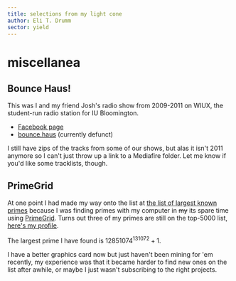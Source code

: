 ```yaml
---
title: selections from my light cone
author: Eli T. Drumm
sector: yield
---
```


# miscellanea




## Bounce Haus!

This was I and my friend Josh's radio show from 2009-2011 on WIUX, the student-run radio station for IU Bloomington.

* [Facebook page](https://www.facebook.com/bouncehaus)
* [bounce.haus](http://bounce.haus/) (currently defunct)
<!-- * [Soundcloud](soundcloud.com/bounce_haus) -->

I still have zips of the tracks from some of our shows, but alas it isn't 2011 anymore so I can't just throw up a link to a Mediafire folder.<!-- ^[It's a great thankfulness exercise when I remember that I guess I was lucky to live through a (probably *the*) half-decade of easy, free music sharing across genres and popularities. Turns out that isn't the norm. Wish I would have been a little bit older with lots more disk space but I'm grateful to have benefitted at all.] --> Let me know if you'd like some tracklists, though.

<!-- ### Astuonalia -->







## PrimeGrid

At one point I had made my way onto the list at [the list of largest known primes](https://primes.utm.edu/primes/) because I was finding primes with my computer in ~~my~~ its spare time using [PrimeGrid](http://www.primegrid.com/). Turns out three of my primes are still on the top-5000 list, [here's my profile](https://primes.utm.edu/bios/page.php?id=3247).

The largest prime I have found is $12851074^{131072} + 1$.

I have a better graphics card now but just haven't been mining for 'em recently, my experience was that it became harder to find new ones on the list after awhile, or maybe I just wasn't subscribing to the right projects.








<!---------------------------------------------------------->

<!-- [Atsuo Listens to Music]: http://vimeo.com/channels/alm -->

<!-- [Broadcast Observatory № 1]: http://www.mediafire.com/download.php?u24sy1w4vep8k2u -->

